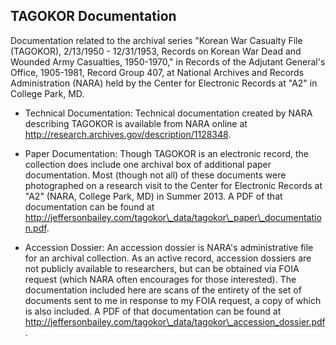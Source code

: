 ## TAGOKOR Documentation

Documentation related to the archival series "Korean War Casualty File (TAGOKOR), 2/13/1950 - 12/31/1953, Records on Korean War Dead and Wounded Army Casualties, 1950-1970," in Records of the Adjutant General's Office, 1905-1981, Record Group 407, at National Archives and Records Administration (NARA) held by the Center for Electronic Records at "A2" in College Park, MD.

  * Technical Documentation: Technical documentation created by NARA describing TAGOKOR is available from NARA online at http://research.archives.gov/description/1128348.
  
  * Paper Documentation: Though TAGOKOR is an electronic record, the collection does include one archival box of additional paper documentation. Most (though not all) of these documents were photographed on a research visit to the Center for Electronic Records at "A2" (NARA, College Park, MD) in Summer 2013. A PDF of that documentation can be found at http://jeffersonbailey.com/tagokor\_data/tagokor\_paper\_documentation.pdf. 
  
  * Accession Dossier: An accession dossier is NARA's administrative file for an archival collection. As an active record, accession dossiers are not publicly available to researchers, but can be obtained via FOIA request (which NARA often encourages for those interested). The documentation included here are scans of the entirety of the set of documents sent to me in response to my FOIA request, a copy of which is also included. A PDF of that documentation can be found at http://jeffersonbailey.com/tagokor\_data/tagokor\_accession_dossier.pdf. 
